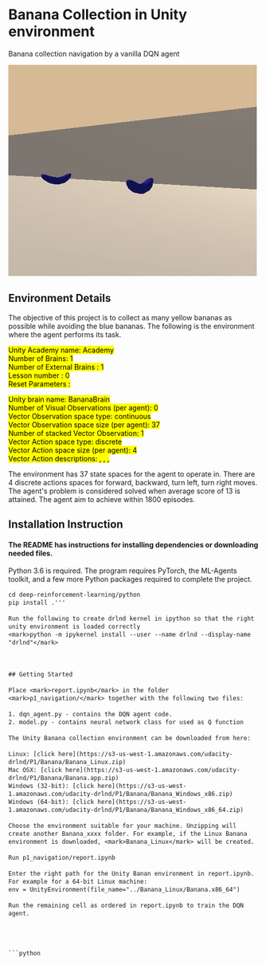 # Banana Collection in Unity environment
Banana collection navigation by a vanilla DQN agent

![Trained_agent](trained_agent.gif)

## Environment Details
The objective of this project is to collect as many yellow bananas as possible while avoiding the blue bananas. 
The following is the environment where the agent performs its task. 

<mark>Unity Academy name: Academy  
        Number of Brains: 1  
        Number of External Brains : 1  
        Lesson number : 0  
        Reset Parameters :  </mark>  

<mark>  Unity brain name: BananaBrain  
        Number of Visual Observations (per agent): 0  
        Vector Observation space type: continuous  
        Vector Observation space size (per agent): 37  
        Number of stacked Vector Observation: 1  
        Vector Action space type: discrete  
        Vector Action space size (per agent): 4  
        Vector Action descriptions: , , , </mark>  

The environment has 37 state spaces for the agent to operate in. There are 4 discrete actions spaces for forward, backward, turn left, turn right moves. The agent's problem is considered solved when average score of 13 is attained. The agent aim to achieve within 1800 episodes. 

## Installation Instruction
#### The README has instructions for installing dependencies or downloading needed files.

Python 3.6 is required. The program requires PyTorch, the ML-Agents toolkit, and a few more Python packages required to complete the project.

```git clone https://github.com/udacity/deep-reinforcement-learning.git  
cd deep-reinforcement-learning/python  
pip install .'''

Run the following to create drlnd kernel in ipython so that the right unity environment is loaded correctly  
<mark>python -m ipykernel install --user --name drlnd --display-name "drlnd"</mark>



## Getting Started

Place <mark>report.ipynb</mark> in the folder <mark>p1_navigation/</mark> together with the following two files:

1. dqn_agent.py - contains the DQN agent code. 
2. model.py - contains neural network class for used as Q function

The Unity Banana collection environment can be downloaded from here: 

Linux: [click here](https://s3-us-west-1.amazonaws.com/udacity-drlnd/P1/Banana/Banana_Linux.zip)  
Mac OSX: [click here](https://s3-us-west-1.amazonaws.com/udacity-drlnd/P1/Banana/Banana.app.zip)  
Windows (32-bit): [click here](https://s3-us-west-1.amazonaws.com/udacity-drlnd/P1/Banana/Banana_Windows_x86.zip)  
Windows (64-bit): [click here](https://s3-us-west-1.amazonaws.com/udacity-drlnd/P1/Banana/Banana_Windows_x86_64.zip)  

Choose the environment suitable for your machine. Unzipping will create another Banana_xxxx folder. For example, if the Linux Banana environment is downloaded, <mark>Banana_Linux</mark> will be created. 

Run p1_navigation/report.ipynb

Enter the right path for the Unity Banan environment in report.ipynb. For example for a 64-bit Linux machine: 
env = UnityEnvironment(file_name="../Banana_Linux/Banana.x86_64")

Run the remaining cell as ordered in report.ipynb to train the DQN agent. 




```python

```
